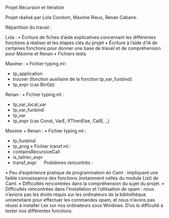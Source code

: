 Projet Récursion et Itération


Projet réalisé par Lola Condom, Maxime Rieux, Renan Cabane.

Répartition du travail :

Lola :
•	Écriture de fiches d’aide explicatives concernant les différentes fonctions à réaliser et les étapes clés du projet
•	Écriture à l’aide d’IA de certaines fonctions pour donner une base de travail et de compréhension pour Maxime et Renan
•	Fichiers tests

Maxime :
•	Fichier typing.ml : 
-	tp_application
-	trouver (fonction auxiliaire de la fonction tp_var_funbind)
-	tp_expr (cas BinOp)

Renan :
•	Fichier typing.ml : 
-	tp_var_local_var
-	tp_var_funbind 
-	tp_var
-	tp_expr (cas Const, VarE, IfThenElse, CallE, _)

Maxime + Renan :
•	Fichier typing.ml : 
-	tp_funbind
-	tp_prog
•	Fichier transf.ml :
-	containsRecursiveCall
-	is_tailrec_expr
-	transf_expr
 
Problèmes rencontrés :

•	Peu d’expérience pratique de programmation en Caml : impliquant une faible connaissance des fonctions (notamment celles du module List) de Caml.
•	Difficultés rencontrées dans la compréhension du sujet du projet.
•	Difficultés rencontrées dans l’installation et l’utilisation de opam : nous n’avions pas les droits requis sur les ordinateurs de la bibliothèque universitaire pour effectuer les commandes opam, et nous n’avons pas réussi à installer Lex sur nos ordinateurs sous Windows. D’où la difficulté à tester nos différentes fonctions.
